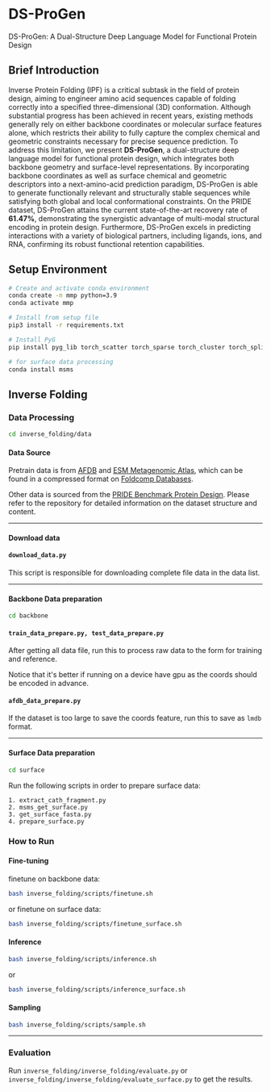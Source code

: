 # DS-ProGen

DS-ProGen: A Dual-Structure Deep Language Model for Functional Protein Design

## Brief Introduction

Inverse Protein Folding (IPF) is a critical subtask in the field of protein design, aiming to engineer amino acid sequences capable of folding correctly into a specified three-dimensional (3D) conformation. Although substantial progress has been achieved in recent years, existing methods generally rely on either backbone coordinates or molecular surface features alone, which restricts their ability to fully capture the complex chemical and geometric constraints necessary for precise sequence prediction. To address this limitation, we present **DS-ProGen**, a dual-structure deep language model for functional protein design, which integrates both backbone geometry and surface-level representations. By incorporating backbone coordinates as well as surface chemical and geometric descriptors into a next-amino-acid prediction paradigm, DS-ProGen is able to generate functionally relevant and structurally stable sequences while satisfying both global and local conformational constraints. On the PRIDE dataset, DS-ProGen attains the current state-of-the-art recovery rate of **61.47%**, demonstrating the synergistic advantage of multi-modal structural encoding in protein design. Furthermore, DS-ProGen excels in predicting interactions with a variety of biological partners, including ligands, ions, and RNA, confirming its robust functional retention capabilities.

## Setup Environment


```bash
# Create and activate conda environment
conda create -n mmp python=3.9
conda activate mmp

# Install from setup file
pip3 install -r requirements.txt

# Install PyG
pip install pyg_lib torch_scatter torch_sparse torch_cluster torch_spline_conv -f https://data.pyg.org/whl/torch-2.2.0+cu121.html

# for surface data processing
conda install msms

```

## Inverse Folding
### Data Processing
```bash
cd inverse_folding/data
```


#### Data Source

Pretrain data is from [AFDB](https://www.alphafold.ebi.ac.uk/) and [ESM Metagenomic Atlas](https://esmatlas.com/), which can be found in a compressed format on [Foldcomp Databases](https://foldcomp.steineggerlab.workers.dev/).

Other data is sourced from the [PRIDE Benchmark Protein Design](https://github.com/chq1155/PRIDE_Benchmark_ProteinDesign). Please refer to the repository for detailed information on the dataset structure and content.
***
#### Download data

#### `download_data.py`

This script is responsible for downloading complete file data in the data list. 

***
#### Backbone Data preparation
```bash
cd backbone
```
#### `train_data_prepare.py, test_data_prepare.py`

After getting all data file, run this to process raw data to the form for training and reference.

Notice that it's better if running on a device have gpu as the coords should be encoded in advance.

#### `afdb_data_prepare.py`

If the dataset is too large to save the coords feature, run this to save as `lmdb` format.
***
#### Surface Data preparation
```bash
cd surface
```
Run the following scripts in order to prepare surface data:

    1. extract_cath_fragment.py
    2. msms_get_surface.py
    3. get_surface_fasta.py
    4. prepare_surface.py


### How to Run
#### Fine-tuning
finetune on backbone data:
```bash
bash inverse_folding/scripts/finetune.sh
```
or finetune on surface data:
```bash
bash inverse_folding/scripts/finetune_surface.sh
```
#### Inference
```bash
bash inverse_folding/scripts/inference.sh
```
or
```bash
bash inverse_folding/scripts/inference_surface.sh
```
#### Sampling
```bash
bash inverse_folding/scripts/sample.sh
```
***
### Evaluation

Run `inverse_folding/inverse_folding/evaluate.py` or `inverse_folding/inverse_folding/evaluate_surface.py` to get the results.
